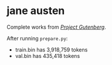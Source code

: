 
# jane austen

Complete works from [_Project Gutenberg_](https://www.gutenberg.org/ebooks/31100).

After running `prepare.py`:

- train.bin has 3,918,759 tokens
- val.bin has 435,418 tokens
